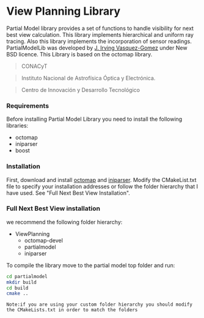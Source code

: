 # View Planning Library

Partial Model library provides a set of functions to handle visibility for next best view calculation. This library implements hierarchical and uniform ray tracing. Also this library implements the incorporation of sensor readings. PartialModelLib was developed by [J. Irving Vasquez-Gomez] under New BSD licence. This Library is based on the octomap library.
    
> CONACyT

> Instituto Nacional de Astrofísica Óptica y Electrónica.

> Centro de Innovación y Desarrollo Tecnológico 

### Requirements

Before installing Partial Model Library you need to install the following libraries:
- octomap
- iniparser
- boost


### Installation

First, download and install [octomap] and [iniparser]. Modify the CMakeList.txt file to specify your installation addresses or follow the folder hierarchy that I have used. See "Full Next Best View Installation". 


### Full Next Best View installation

we recommend the following folder hierarchy:

- ViewPlanning
    - octomap-devel
    - partialmodel
    - iniparser

To compile the library move to the partial model top folder and run:

```sh
cd partialmodel
mkdir build
cd build    
cmake ..
```
`Note:if you are using your custom folder hierarchy you should modify the CMakeLists.txt in order to match the folders`



   [octomap]: <https://octomap.github.io/>
   [iniparser]: <https://github.com/ndevilla/iniparser>
   [J. Irving Vasquez-Gomez]: <https://jivasquez.wordpress.com>

